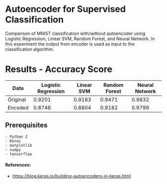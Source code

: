 # Autoencoder for Supervised Classification
Comparison of MNIST classification with/without autoencoder using Logistic Regression, Linear SVM, Random Forest, and Neural Network. In this experiment the output from encoder is used as input to the classification algorithm.

# Results - Accuracy Score
|Data	|Logistic Regression	|Linear SVM	|Random Forest	|Neural Network|
| ------------- | ------------- | ------------- | ------------- | ------------- |
|Original	|0.9201	|0.9183	|0.9471	|0.9832|
|Encoded	|0.8746	|0.8804	|0.9182	|0.9799|


## Prerequisites
```
- Python 2
- Keras
- matplotlib
- numpy
- tensorflow
```

#### References:
- https://blog.keras.io/building-autoencoders-in-keras.html

